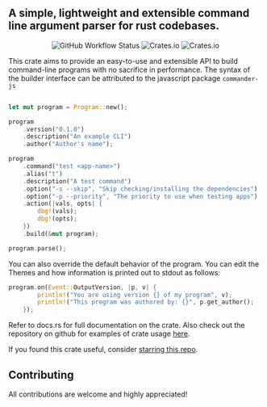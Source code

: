 ## A simple, lightweight and extensible command line argument parser for rust codebases.

<p align="center" > 
<img alt="GitHub Workflow Status" src="https://img.shields.io/github/workflow/status/ndaba1/cmder/cmder-ci-workflow">
<img alt="Crates.io" src="https://img.shields.io/crates/d/cmder">
<img alt="Crates.io" src="https://img.shields.io/crates/v/cmder">
</p>

This crate aims to provide an easy-to-use and extensible API to build command-line programs with no sacrifice in performance. The syntax of the builder interface can be attributed to the javascript package `commander-js`

```rust

let mut program = Program::new();

program
    .version("0.1.0")
    .description("An example CLI")
    .author("Author's name");

program
    .command("test <app-name>")
    .alias("t")
    .description("A test command")
    .option("-s --skip", "Skip checking/installing the dependencies")
    .option("-p --priority", "The priority to use when testing apps")
    .action(|vals, opts| {
        dbg!(vals);
        dbg!(opts);
    })
    .build(&mut program);

program.parse();

```

You can also override the default behavior of the program. You can edit the Themes and how information is printed out to stdout as follows:

```rust
program.on(Event::OutputVersion, |p, v| {
        println!("You are using version {} of my program", v);
        println!("This program was authored by: {}", p.get_author();
    });
```

Refer to docs.rs for full documentation on the crate. Also check out the repository on github for examples of crate usage [here](https://github.com/ndaba1/cmder/tree/main/examples).

If you found this crate useful, consider [starring this repo](https://github.com/ndaba1/cmder/stargazers).

## Contributing

All contributions are welcome and highly appreciated!
